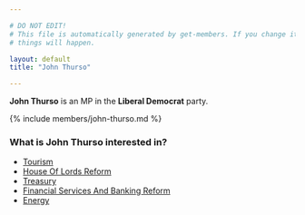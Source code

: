 ```yaml
---

# DO NOT EDIT!
# This file is automatically generated by get-members. If you change it, bad
# things will happen.

layout: default
title: "John Thurso"

---
```


**John Thurso** is an MP in the **Liberal Democrat** party.

{% include members/john-thurso.md %}

### What is John Thurso interested in?


* [Tourism](/interests/tourism.html)
* [House Of Lords Reform](/interests/house-of-lords-reform.html)
* [Treasury](/interests/treasury.html)
* [Financial Services And Banking Reform](/interests/financial-services-and-banking-reform.html)
* [Energy](/interests/energy.html)
